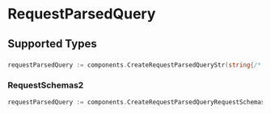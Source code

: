 # RequestParsedQuery


## Supported Types

### 

```go
requestParsedQuery := components.CreateRequestParsedQueryStr(string{/* values here */})
```

### RequestSchemas2

```go
requestParsedQuery := components.CreateRequestParsedQueryRequestSchemas2(components.RequestSchemas2{/* values here */})
```

